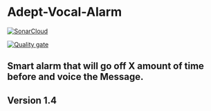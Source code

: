 # Adept-Vocal-Alarm

[![SonarCloud](https://sonarcloud.io/images/project_badges/sonarcloud-black.svg)](https://sonarcloud.io/summary/new_code?id=maxacode_Adept-Vocal-Alarm)

[![Quality gate](https://sonarcloud.io/api/project_badges/quality_gate?project=maxacode_Adept-Vocal-Alarm)](https://sonarcloud.io/summary/new_code?id=maxacode_Adept-Vocal-Alarm)

## Smart alarm that will go off X amount of time before and voice the Message.

## Version 1.4